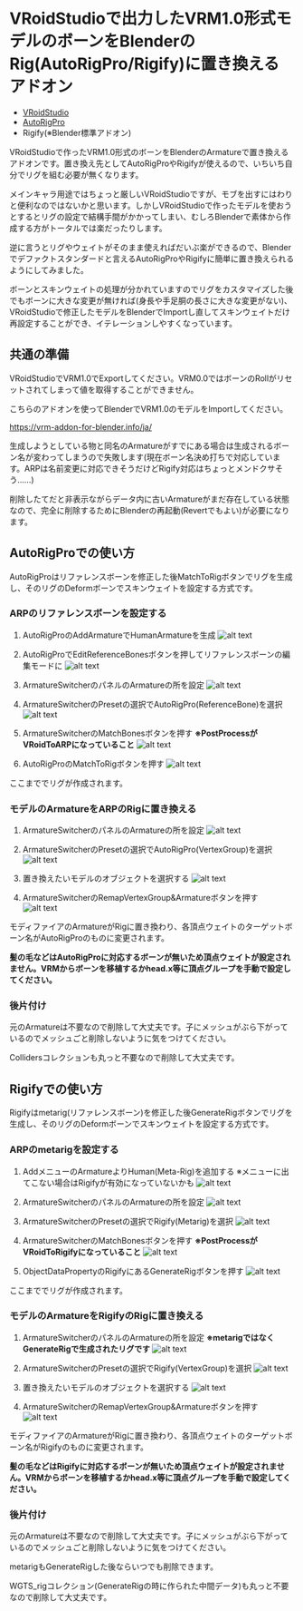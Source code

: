 # VRoidStudioで出力したVRM1.0形式モデルのボーンをBlenderのRig(AutoRigPro/Rigify)に置き換えるアドオン

- [VRoidStudio](https://vroid.com/studio)
- [AutoRigPro](https://blendermarket.com/products/auto-rig-pro)
- Rigify(※Blender標準アドオン)

VRoidStudioで作ったVRM1.0形式のボーンをBlenderのArmatureで置き換えるアドオンです。置き換え先としてAutoRigProやRigifyが使えるので、いちいち自分でリグを組む必要が無くなります。

メインキャラ用途ではちょっと厳しいVRoidStudioですが、モブを出すにはわりと便利なのではないかと思います。しかしVRoidStudioで作ったモデルを使おうとするとリグの設定で結構手間がかかってしまい、むしろBlenderで素体から作成する方がトータルでは楽だったりします。

逆に言うとリグやウェイトがそのまま使えればだいぶ楽ができるので、Blenderでデファクトスタンダードと言えるAutoRigProやRigifyに簡単に置き換えられるようにしてみました。

ボーンとスキンウェイトの処理が分かれていますのでリグをカスタマイズした後でもボーンに大きな変更が無ければ(身長や手足胴の長さに大きな変更がない)、VRoidStudioで修正したモデルをBlenderでImportし直してスキンウェイトだけ再設定することができ、イテレーションしやすくなっています。

## 共通の準備

VRoidStudioでVRM1.0でExportしてください。VRM0.0ではボーンのRollがリセットされてしまって値を取得することができません。

こちらのアドオンを使ってBlenderでVRM1.0のモデルをImportしてください。

https://vrm-addon-for-blender.info/ja/

生成しようとしている物と同名のArmatureがすでにある場合は生成されるボーン名が変わってしまうので失敗します(現在ボーン名決め打ちで対応しています。ARPは名前変更に対応できそうだけどRigify対応はちょっとメンドクサそう……)

削除したてだと非表示ながらデータ内に古いArmatureがまだ存在している状態なので、完全に削除するためにBlenderの再起動(Revertでもよい)が必要になります。

## AutoRigProでの使い方

AutoRigProはリファレンスボーンを修正した後MatchToRigボタンでリグを生成し、そのリグのDeformボーンでスキンウェイトを設定する方式です。

### ARPのリファレンスボーンを設定する

1. AutoRigProのAddArmatureでHumanArmatureを生成
![alt text](imgs/arp-0.png)

1. AutoRigProでEditReferenceBonesボタンを押してリファレンスボーンの編集モードに
![alt text](imgs/arp-1.png)

1. ArmatureSwitcherのパネルのArmatureの所を設定
![alt text](imgs/arp-2.png)

1. ArmatureSwitcherのPresetの選択でAutoRigPro(ReferenceBone)を選択
![alt text](imgs/arp-3.png)

1. ArmatureSwitcherのMatchBonesボタンを押す
<b>※PostProcessがVRoidToARPになっていること</b>
![alt text](imgs/arp-5.png)

1. AutoRigProのMatchToRigボタンを押す
![alt text](imgs/arp-6.png)

ここまででリグが作成されます。

### モデルのArmatureをARPのRigに置き換える

1. ArmatureSwitcherのパネルのArmatureの所を設定
![alt text](imgs/arp-2.png)

1. ArmatureSwitcherのPresetの選択でAutoRigPro(VertexGroup)を選択
![alt text](imgs/arp-9.png)

1. 置き換えたいモデルのオブジェクトを選択する
![alt text](imgs/arp-7.png)

1. ArmatureSwitcherのRemapVertexGroup&Armatureボタンを押す
![alt text](imgs/arp-8.png)


モディファイアのArmatureがRigに置き換わり、各頂点ウェイトのターゲットボーン名がAutoRigProのものに変更されます。

<b>髪の毛などはAutoRigProに対応するボーンが無いため頂点ウェイトが設定されません。VRMからボーンを移植するかhead.x等に頂点グループを手動で設定してください。</b>

### 後片付け

元のArmatureは不要なので削除して大丈夫です。子にメッシュがぶら下がっているのでメッシュごと削除しないように気をつけてください。

Collidersコレクションも丸っと不要なので削除して大丈夫です。

## Rigifyでの使い方

Rigifyはmetarig(リファレンスボーン)を修正した後GenerateRigボタンでリグを生成し、そのリグのDeformボーンでスキンウェイトを設定する方式です。

### ARPのmetarigを設定する

1. AddメニューのArmatureよりHuman(Meta-Rig)を追加する
※メニューに出てこない場合はRigifyが有効になっていないかも
![alt text](imgs/rigify-0.png)

1. ArmatureSwitcherのパネルのArmatureの所を設定
![alt text](imgs/rigify-5.png)

1. ArmatureSwitcherのPresetの選択でRigify(Metarig)を選択
![alt text](imgs/rigify-1.png)

1. ArmatureSwitcherのMatchBonesボタンを押す
<b>※PostProcessがVRoidToRigifyになっていること</b>
![alt text](imgs/rigify-2.png)

1. ObjectDataPropertyのRigifyにあるGenerateRigボタンを押す
![alt text](imgs/rigify-3.png)

ここまででリグが作成されます。

### モデルのArmatureをRigifyのRigに置き換える

1. ArmatureSwitcherのパネルのArmatureの所を設定
<b>※metarigではなくGenerateRigで生成されたリグです</b>
![alt text](imgs/rigify-6.png)

1. ArmatureSwitcherのPresetの選択でRigify(VertexGroup)を選択
![alt text](imgs/rigify-4.png)

1. 置き換えたいモデルのオブジェクトを選択する
![alt text](imgs/arp-7.png)

1. ArmatureSwitcherのRemapVertexGroup&Armatureボタンを押す
![alt text](imgs/arp-8.png)

モディファイアのArmatureがRigに置き換わり、各頂点ウェイトのターゲットボーン名がRigifyのものに変更されます。

<b>髪の毛などはRigifyに対応するボーンが無いため頂点ウェイトが設定されません。VRMからボーンを移植するかhead.x等に頂点グループを手動で設定してください。</b>


### 後片付け

元のArmatureは不要なので削除して大丈夫です。子にメッシュがぶら下がっているのでメッシュごと削除しないように気をつけてください。

metarigもGenerateRigした後ならいつでも削除できます。

WGTS_rigコレクション(GenerateRigの時に作られた中間データ)も丸っと不要なので削除して大丈夫です。